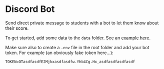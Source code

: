 # Discord Bot

Send direct private message to students with a bot to let them know about their score.

To get started, add some data to the `data` folder. See an [example here](example).

Make sure also to create a `.env` file in the root folder and add your bot token. For example (an obviously fake token here...):

```
TOKEN=OTasdfasdfE2Mjkxasdfasdfw.Yhb4Cg.Hx_asdfasdfasdfasdf
```

